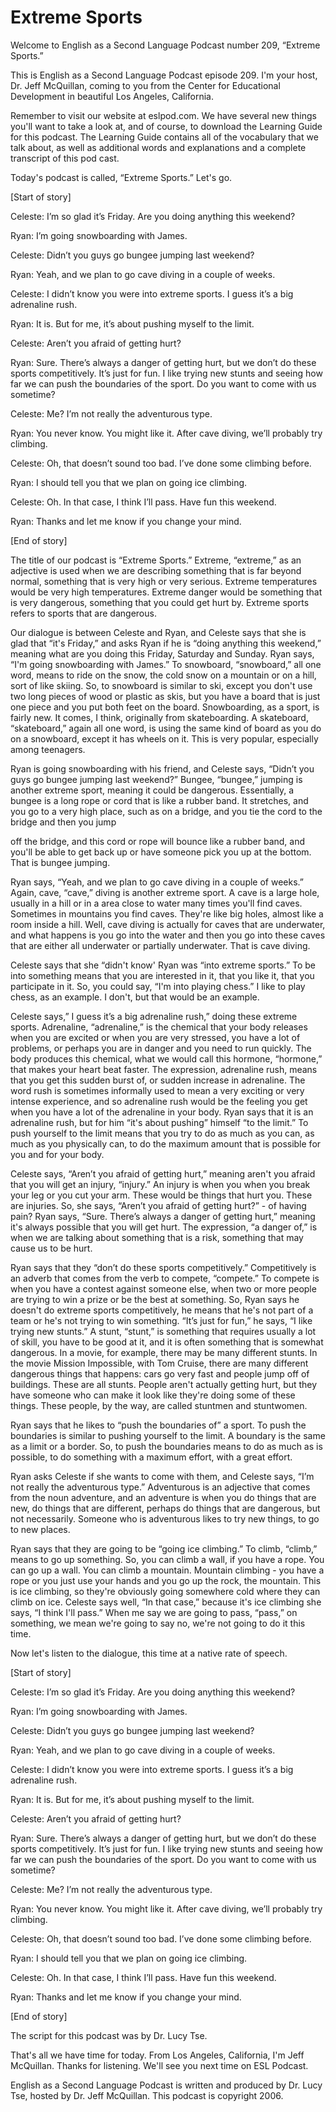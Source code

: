 # Extreme Sports

Welcome to English as a Second Language Podcast number 209, “Extreme Sports.” 

This is English as a Second Language Podcast episode 209.  I'm your host, Dr. Jeff McQuillan, coming to you from the Center for Educational Development in beautiful Los Angeles, California. 

Remember to visit our website at eslpod.com.  We have several new things you'll want to take a look at, and of course, to download the Learning Guide for this podcast.  The Learning Guide contains all of the vocabulary that we talk about, as well as additional words and explanations and a complete transcript of this pod cast. 

Today's podcast is called, “Extreme Sports.”  Let's go. 

[Start of story] 

Celeste:  I’m so glad it’s Friday.  Are you doing anything this weekend? 

Ryan:  I’m going snowboarding with James.   

Celeste:  Didn’t you guys go bungee jumping last weekend? 

Ryan:  Yeah, and we plan to go cave diving in a couple of weeks. 

Celeste:  I didn’t know you were into extreme sports.  I guess it’s a big adrenaline rush. 

Ryan:  It is.  But for me, it’s about pushing myself to the limit. 

Celeste:  Aren’t you afraid of getting hurt?      

Ryan:  Sure.  There’s always a danger of getting hurt, but we don’t do these sports competitively.  It’s just for fun.  I like trying new stunts and seeing how far we can push the boundaries of the sport.  Do you want to come with us sometime?      

 Celeste:  Me?   I’m not really the adventurous type.   

Ryan:  You never know.  You might like it.  After cave diving, we’ll probably try climbing. 

Celeste:  Oh, that doesn’t sound too bad.  I’ve done some climbing before. 

Ryan:  I should tell you that we plan on going ice climbing. 

Celeste:  Oh.  In that case, I think I’ll pass.  Have fun this weekend. 

Ryan:  Thanks and let me know if you change your mind. 

[End of story] 

The title of our podcast is “Extreme Sports.”  Extreme, “extreme,” as an adjective is used when we are describing something that is far beyond normal, something that is very high or very serious.  Extreme temperatures would be very high temperatures.  Extreme danger would be something that is very dangerous, something that you could get hurt by.  Extreme sports refers to sports that are dangerous. 

Our dialogue is between Celeste and Ryan, and Celeste says that she is glad that “it's Friday,” and asks Ryan if he is “doing anything this weekend,” meaning what are you doing this Friday, Saturday and Sunday.  Ryan says, “I'm going snowboarding with James.”  To snowboard, “snowboard,” all one word, means to ride on the snow, the cold snow on a mountain or on a hill, sort of like skiing.  So, to snowboard is similar to ski, except you don't use two long pieces of wood or plastic as skis, but you have a board that is just one piece and you put both feet on the board.  Snowboarding, as a sport, is fairly new.  It comes, I think, originally from skateboarding.  A skateboard, “skateboard,” again all one word, is using the same kind of board as you do on a snowboard, except it has wheels on it.  This is very popular, especially among teenagers. 

Ryan is going snowboarding with his friend, and Celeste says, “Didn’t you guys go bungee jumping last weekend?”  Bungee, “bungee,” jumping is another extreme sport, meaning it could be dangerous.  Essentially, a bungee is a long rope or cord that is like a rubber band.  It stretches, and you go to a very high place, such as on a bridge, and you tie the cord to the bridge and then you jump  

 off the bridge, and this cord or rope will bounce like a rubber band, and you'll be able to get back up or have someone pick you up at the bottom.  That is bungee jumping. 

Ryan says, “Yeah, and we plan to go cave diving in a couple of weeks.”  Again, cave, “cave,” diving is another extreme sport.  A cave is a large hole, usually in a hill or in a area close to water many times you'll find caves.  Sometimes in mountains you find caves.  They're like big holes, almost like a room inside a hill. Well, cave diving is actually for caves that are underwater, and what happens is you go into the water and then you go into these caves that are either all underwater or partially underwater.  That is cave diving. 

Celeste says that she “didn't know' Ryan was “into extreme sports.”  To be into something means that you are interested in it, that you like it, that you participate in it.  So, you could say, “I'm into playing chess.”  I like to play chess, as an example.  I don't, but that would be an example. 

Celeste says,” I guess it’s a big adrenaline rush,” doing these extreme sports. Adrenaline, “adrenaline,” is the chemical that your body releases when you are excited or when you are very stressed, you have a lot of problems, or perhaps you are in danger and you need to run quickly.  The body produces this chemical, what we would call this hormone, “hormone,” that makes your heart beat faster.  The expression, adrenaline rush, means that you get this sudden burst of, or sudden increase in adrenaline.  The word rush is sometimes informally used to mean a very exciting or very intense experience, and so adrenaline rush would be the feeling you get when you have a lot of the adrenaline in your body.  Ryan says that it is an adrenaline rush, but for him “it's about pushing” himself “to the limit.”  To push yourself to the limit means that you try to do as much as you can, as much as you physically can, to do the maximum amount that is possible for you and for your body. 

Celeste says, “Aren’t you afraid of getting hurt,” meaning aren't you afraid that you will get an injury, “injury.”  An injury is when you when you break your leg or you cut your arm.  These would be things that hurt you.  These are injuries.  So, she says, “Aren’t you afraid of getting hurt?” - of having pain?  Ryan says, “Sure. There’s always a danger of getting hurt,” meaning it's always possible that you will get hurt.  The expression, “a danger of,” is when we are talking about something that is a risk, something that may cause us to be hurt.   

 Ryan says that they “don’t do these sports competitively.”  Competitively is an adverb that comes from the verb to compete, “compete.”  To compete is when you have a contest against someone else, when two or more people are trying to win a prize or be the best at something.  So, Ryan says he doesn't do extreme sports competitively, he means that he's not part of a team or he's not trying to win something.  “It’s just for fun,” he says, “I like trying new stunts.”  A stunt, “stunt,” is something that requires usually a lot of skill, you have to be good at it, and it is often something that is somewhat dangerous.  In a movie, for example, there may be many different stunts.  In the movie Mission Impossible, with Tom Cruise, there are many different dangerous things that happens: cars go very fast and people jump off of buildings.  These are all stunts.  People aren't actually getting hurt, but they have someone who can make it look like they're doing some of these things.  These people, by the way, are called stuntmen and stuntwomen. 

Ryan says that he likes to “push the boundaries of” a sport.  To push the boundaries is similar to pushing yourself to the limit.  A boundary is the same as a limit or a border.  So, to push the boundaries means to do as much as is possible, to do something with a maximum effort, with a great effort. 

Ryan asks Celeste if she wants to come with them, and Celeste says, “I’m not really the adventurous type.”  Adventurous is an adjective that comes from the noun adventure, and an adventure is when you do things that are new, do things that are different, perhaps do things that are dangerous, but not necessarily. Someone who is adventurous likes to try new things, to go to new places.   

Ryan says that they are going to be “going ice climbing.”  To climb, “climb,” means to go up something.  So, you can climb a wall, if you have a rope.  You can go up a wall.  You can climb a mountain.  Mountain climbing - you have a rope or you just use your hands and you go up the rock, the mountain.  This is ice climbing, so they're obviously going somewhere cold where they can climb on ice.  Celeste says well, “In that case,” because it's ice climbing she says, “I think I'll pass.”  When me say we are going to pass, “pass,” on something, we mean we're going to say no, we're not going to do it this time. 

Now let's listen to the dialogue, this time at a native rate of speech. 

 [Start of story] 

Celeste:  I’m so glad it’s Friday.  Are you doing anything this weekend? 

Ryan:  I’m going snowboarding with James.   

Celeste:  Didn’t you guys go bungee jumping last weekend? 

Ryan:  Yeah, and we plan to go cave diving in a couple of weeks. 

Celeste:  I didn’t know you were into extreme sports.  I guess it’s a big adrenaline rush. 

Ryan:  It is.  But for me, it’s about pushing myself to the limit. 

Celeste:  Aren’t you afraid of getting hurt?      

Ryan:  Sure.  There’s always a danger of getting hurt, but we don’t do these sports competitively.  It’s just for fun.  I like trying new stunts and seeing how far we can push the boundaries of the sport.  Do you want to come with us sometime?     

Celeste:  Me?  I’m not really the adventurous type.   

Ryan:  You never know.  You might like it.  After cave diving, we’ll probably try climbing. 

Celeste:  Oh, that doesn’t sound too bad.  I’ve done some climbing before. 

Ryan:  I should tell you that we plan on going ice climbing. 

Celeste:  Oh.  In that case, I think I’ll pass.  Have fun this weekend. 

Ryan:  Thanks and let me know if you change your mind. 

[End of story] 

The script for this podcast was by Dr. Lucy Tse.   

 That's all we have time for today.  From Los Angeles, California, I'm Jeff McQuillan.  Thanks for listening.  We'll see you next time on ESL Podcast. 

English as a Second Language Podcast is written and produced by Dr. Lucy Tse, hosted by Dr. Jeff McQuillan.  This podcast is copyright 2006.

